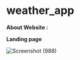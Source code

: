 # weather_app


**About Website :**

**Landing page**

![Screenshot (988)](https://user-images.githubusercontent.com/97450767/165694268-70fb96be-1a7e-44de-a710-d4c0934a006b.png)
